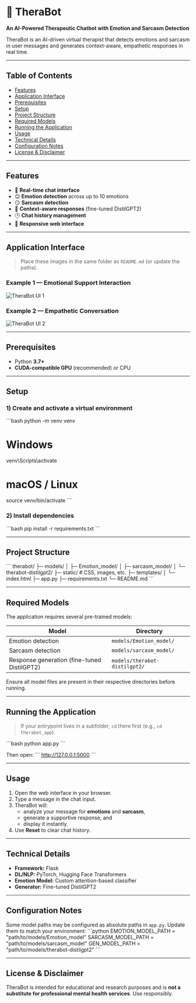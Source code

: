 # 🧠 TheraBot
**An AI-Powered Therapeutic Chatbot with Emotion and Sarcasm Detection**

TheraBot is an AI-driven virtual therapist that detects emotions and sarcasm in user messages and generates context-aware, empathetic responses in real time.

---

## Table of Contents
- [Features](#features)
- [Application Interface](#application-interface)
- [Prerequisites](#prerequisites)
- [Setup](#setup)
- [Project Structure](#project-structure)
- [Required Models](#required-models)
- [Running the Application](#running-the-application)
- [Usage](#usage)
- [Technical Details](#technical-details)
- [Configuration Notes](#configuration-notes)
- [License & Disclaimer](#license--disclaimer)

---

## Features
- 💬 **Real-time chat interface**
- 😌 **Emotion detection** across up to 10 emotions
- 😏 **Sarcasm detection**
- 🧠 **Context-aware responses** (fine-tuned DistilGPT2)
- 🕒 **Chat history management**
- 📱 **Responsive web interface**

---

## Application Interface

> Place these images in the same folder as `README.md` (or update the paths).

### Example 1 — Emotional Support Interaction  
![TheraBot UI 1](./bd02dff9-e01b-4a7b-8cd6-c56fb2723365.png)

### Example 2 — Empathetic Conversation  
![TheraBot UI 2](./6d2ce302-766d-4492-9379-dbf05791d159.png)

---

## Prerequisites
- Python **3.7+**
- **CUDA-compatible GPU** (recommended) or CPU

---

## Setup

### 1) Create and activate a virtual environment
\`\`\`bash
python -m venv venv
# Windows
venv\Scripts\activate
# macOS / Linux
source venv/bin/activate
\`\`\`

### 2) Install dependencies
\`\`\`bash
pip install -r requirements.txt
\`\`\`

---

## Project Structure
\`\`\`
therabot/
├─ models/
│  ├─ Emotion_model/
│  ├─ sarcasm_model/
│  └─ therabot-distilgpt2/
├─ static/              # CSS, images, etc.
├─ templates/
│  └─ index.html
├─ app.py
├─ requirements.txt
└─ README.md
\`\`\`

---

## Required Models
The application requires several pre-trained models:

| Model | Directory |
| --- | --- |
| Emotion detection | `models/Emotion_model/` |
| Sarcasm detection | `models/sarcasm_model/` |
| Response generation (fine-tuned DistilGPT2) | `models/therabot-distilgpt2/` |

Ensure all model files are present in their respective directories before running.

---

## Running the Application

> If your entrypoint lives in a subfolder, `cd` there first (e.g., `cd therabot_app`).

\`\`\`bash
python app.py
\`\`\`

Then open:
\`\`\`
http://127.0.0.1:5000
\`\`\`

---

## Usage
1. Open the web interface in your browser.  
2. Type a message in the chat input.  
3. TheraBot will:
   - analyze your message for **emotions** and **sarcasm**,
   - generate a supportive response, and
   - display it instantly.  
4. Use **Reset** to clear chat history.

---

## Technical Details
- **Framework:** Flask  
- **DL/NLP:** PyTorch, Hugging Face Transformers  
- **Emotion Model:** Custom attention-based classifier  
- **Generator:** Fine-tuned DistilGPT2

---

## Configuration Notes
Some model paths may be configured as absolute paths in `app.py`. Update them to match your environment:
\`\`\`python
EMOTION_MODEL_PATH = "path/to/models/Emotion_model"
SARCASM_MODEL_PATH = "path/to/models/sarcasm_model"
GEN_MODEL_PATH     = "path/to/models/therabot-distilgpt2"
\`\`\`

---

## License & Disclaimer
TheraBot is intended for educational and research purposes and is **not a substitute for professional mental health services**. Use responsibly.
